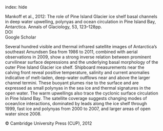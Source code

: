 index: hide

<div class="Citation">

  <div class="Citation-body">
    <div class="Citation-text">Mankoff et al., 2012: The role of Pine Island Glacier ice shelf basal channels in deep water upwelling, polynyas and ocean circulation in Pine Island Bay, Antarctica. <span class="Article-journal">Annals of Glaciology, </span><span class="Article-volume">53, </span>123–128pp.</div>
    <div class="Citation-links">
      <div class="CitationLink" data-href="https://doi.org/10.3189/2012aog60a062">
        <div class="CitationLink-icon CitationLink-Doi"></div>
        <div class="CitationLink-text">DOI</div>
      </div>
      <div class="CitationLink" data-href="https://scholar.google.com/scholar?q=10.3189/2012aog60a062">
        <div class="CitationLink-icon CitationLink-Scholar"></div>
        <div class="CitationLink-text">Google Scholar</div>
      </div>
    </div>
  </div>
</div>

Several hundred visible and thermal infrared satellite images of Antarctica’s southeast Amundsen Sea from 1986 to 2011, combined with aerial observations in 2009, show a strong inverse relation between prominent curvilinear surface depressions and the underlying basal morphology of the outer Pine Island Glacier ice shelf. Shipboard measurements near the calving front reveal positive temperature, salinity and current anomalies indicative of melt-laden, deep-water outflows near and above the larger channel termini. These buoyant plumes rise to the surface and are expressed as small polynyas in the sea ice and thermal signatures in the open water. The warm upwellings also trace the cyclonic surface circulation in Pine Island Bay. The satellite coverage suggests changing modes of ocean/ice interactions, dominated by leads along the ice shelf through 1999, fast ice and polynyas from 2000 to 2007, and larger areas of open water since 2008.

<div class="Citation-copy">
&copy; Cambridge University Press (CUP), 2012
</div>